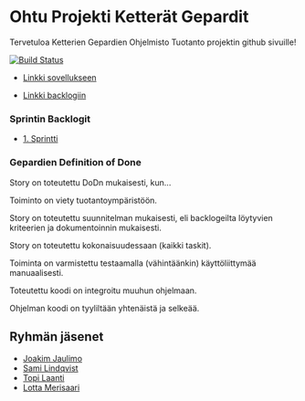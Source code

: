 # Ohtu Projekti Ketterät Gepardit

Tervetuloa Ketterien Gepardien Ohjelmisto Tuotanto projektin github sivuille!

[![Build Status](https://travis-ci.org/Zamizmi/ohtu_projekti.svg?branch=master)](https://travis-ci.org/Zamizmi/ohtu_projekti)

* [Linkki sovellukseen](http://laatopi.users.cs.helsinki.fi/tsoha/kirja)

* [Linkki backlogiin](https://docs.google.com/spreadsheets/d/10OBfmNmPVPwvg_Tim1979bz0jjIAt4BuUVJWD45U0sQ/edit?usp=sharing)


### Sprintin Backlogit

* [1. Sprintti](https://docs.google.com/spreadsheets/d/10OBfmNmPVPwvg_Tim1979bz0jjIAt4BuUVJWD45U0sQ/edit#gid=0)

### Gepardien Definition of Done
Story on toteutettu DoDn mukaisesti, kun...

Toiminto on viety tuotantoympäristöön.

Story on toteutettu suunnitelman mukaisesti, eli backlogeilta löytyvien kriteerien ja dokumentoinnin mukaisesti.

Story on toteutettu kokonaisuudessaan (kaikki taskit).

Toiminta on varmistettu testaamalla (vähintäänkin) käyttöliittymää manuaalisesti.

Toteutettu koodi on integroitu muuhun ohjelmaan.

Ohjelman koodi on tyyliltään yhtenäistä ja selkeää.


## Ryhmän jäsenet

* [Joakim Jaulimo](https://github.com/jaulimo)
* [Sami Lindqvist](https://github.com/zamizmi)
* [Topi Laanti](https://github.com/laatopi)
* [Lotta Merisaari](https://github.com/lmeri)
